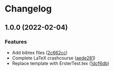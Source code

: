 # Changelog

## 1.0.0 (2022-02-04)


### Features

* Add bibtex files ([2c662cc](https://github.com/pr1metine/hello-dhbw/commit/2c662cc13c314b8e95770cb8b0ed0352c015a1cf))
* Complete LaTeX crashcourse ([aede281](https://github.com/pr1metine/hello-dhbw/commit/aede28123d8eb3670ddd0884a881d53402b2df51))
* Replace template with ErsterTest.tex ([1dcf6db](https://github.com/pr1metine/hello-dhbw/commit/1dcf6db8d3c3322091a5bf6d997f9fae5f003c80))
